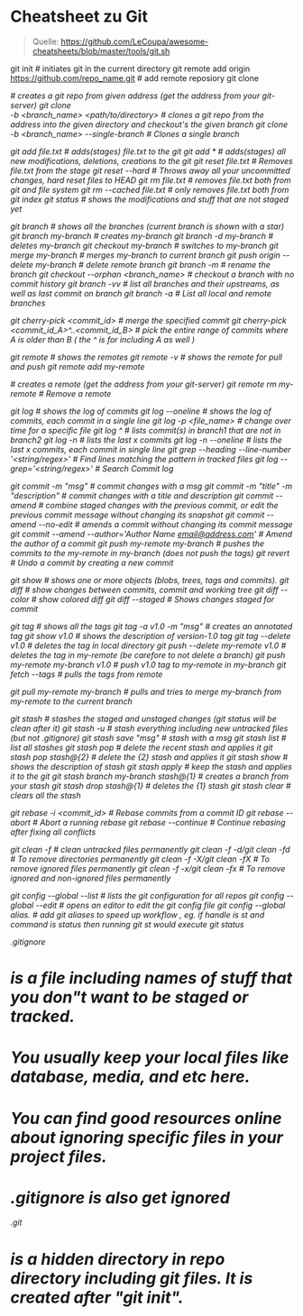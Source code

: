 # Cheatsheet zu Git

> Quelle: https://github.com/LeCoupa/awesome-cheatsheets/blob/master/tools/git.sh

git init            # initiates git in the current directory
git remote add origin https://github.com/repo_name.git        # add remote reposiory
git clone <address> # creates a git repo from given address (get the address from your git-server)
git clone <address> -b <branch_name> <path/to/directory>  # clones a git repo from the address into the given directory and checkout's the given branch
git clone <address> -b <branch_name> --single-branch  # Clones a single branch

git add file.txt   # adds(stages) file.txt to the git
git add *          # adds(stages) all new modifications, deletions, creations to the git
git reset file.txt # Removes file.txt from the stage
git reset --hard   # Throws away all your uncommitted changes, hard reset files to HEAD
git rm file.txt    # removes file.txt both from git and file system
git rm --cached file.txt # only removes file.txt both from git index
git status         # shows the modifications and stuff that are not staged yet

git branch                         # shows all the branches (current branch is shown with a star)
git branch my-branch               # creates my-branch
git branch -d my-branch            # deletes my-branch
git checkout my-branch         	   # switches to my-branch
git merge my-branch                # merges my-branch to current branch
git push origin --delete my-branch # delete remote branch
git branch -m <new-branch-name>    # rename the branch
git checkout --orphan <branch_name> # checkout a branch with no commit history
git branch -vv                     # list all branches and their upstreams, as well as last commit on branch
git branch -a                      # List all local and remote branches

git cherry-pick <commit_id>                     # merge the specified commit
git cherry-pick <commit_id_A>^..<commit_id_B>   # pick the entire range of commits where A is older than B ( the ^ is for including A as well )

git remote                         # shows the remotes
git remote -v                      # shows the remote for pull and push
git remote add my-remote <address> # creates a remote (get the address from your git-server)
git remote rm my-remote            # Remove a remote

git log                      # shows the log of commits
git log --oneline            # shows the log of commits, each commit in a single line
git log -p <file_name>       # change over time for a specific file
git log <Branch1> ^<Branch2> # lists commit(s) in branch1 that are not in branch2
git log -n <x>               # lists the last x commits
git log -n <x> --oneline     # lists the last x commits, each commit in single line
git grep --heading --line-number '<string/regex>' # Find lines matching the pattern in tracked files
git log --grep='<string/regex>'                   # Search Commit log

git commit -m "msg"          # commit changes with a msg
git commit -m "title" -m "description" # commit changes with a title and description
git commit --amend           # combine staged changes with the previous commit, or edit the previous commit message without changing its snapshot
git commit --amend --no-edit # amends a commit without changing its commit message
git commit --amend --author='Author Name <email@address.com>'    # Amend the author of a commit
git push my-remote my-branch # pushes the commits to the my-remote in my-branch (does not push the tags)
git revert <commit-id>       # Undo a commit by creating a new commit

git show                     # shows one or more objects (blobs, trees, tags and commits).
git diff                     # show changes between commits, commit and working tree
git diff --color             # show colored diff
git diff --staged            # Shows changes staged for commit

git tag                           # shows all the tags
git tag -a v1.0 -m "msg"          # creates an annotated tag
git show v1.0                     # shows the description of version-1.0 tag
git tag --delete v1.0             # deletes the tag in local directory
git push --delete my-remote v1.0  # deletes the tag in my-remote (be carefore to not delete a branch)
git push my-remote my-branch v1.0 # push v1.0 tag to my-remote in my-branch
git fetch --tags                  # pulls the tags from remote

git pull my-remote my-branch         # pulls and tries to merge my-branch from my-remote to the current branch

git stash                            # stashes the staged and unstaged changes (git status will be clean after it)
git stash -u                         # stash everything including new untracked files (but not .gitignore)
git stash save "msg"                 # stash with a msg
git stash list                       # list all stashes
git stash pop                        # delete the recent stash and applies it
git stash pop stash@{2}              # delete the {2} stash and applies it
git stash show                       # shows the description of stash
git stash apply                      # keep the stash and applies it to the git
git stash branch my-branch stash@{1} # creates a branch from your stash
git stash drop stash@{1}             # deletes the {1} stash
git stash clear                      # clears all the stash

git rebase -i <commit_id>         # Rebase commits from a commit ID
git rebase --abort                # Abort a running rebase
git rebase --continue             # Continue rebasing after fixing all conflicts

git clean -f                      # clean untracked files permanently
git clean -f -d/git clean -fd     # To remove directories permanently
git clean -f -X/git clean -fX     # To remove ignored files permanently
git clean -f -x/git clean -fx     # To remove ignored and non-ignored files permanently

git config --global --list                   # lists the git configuration for all repos
git config --global --edit                   # opens an editor to edit the git config file
git config --global alias.<handle> <command> # add git aliases to speed up workflow , eg. if  handle is st and command is status then running git st would execute git status 


.gitignore
# is a file including names of stuff that you don"t want to be staged or tracked.
# You usually keep your local files like database, media, and etc here.
# You can find good resources online about ignoring specific files in your project files.
# .gitignore is also get ignored 
.git
# is a hidden directory in repo directory including git files. It is created after "git init".

